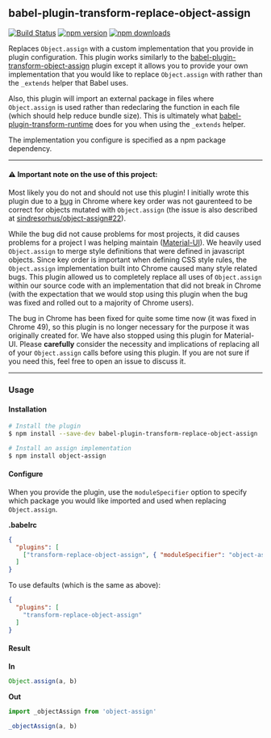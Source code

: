## babel-plugin-transform-replace-object-assign

[![Build Status](https://travis-ci.org/newoga/babel-plugin-transform-replace-object-assign.svg?branch=master)](https://travis-ci.org/newoga/babel-plugin-transform-replace-object-assign) [![npm version](https://img.shields.io/npm/v/babel-plugin-transform-replace-object-assign.svg?style=flat-square)](https://www.npmjs.com/package/babel-plugin-transform-replace-object-assign) [![npm downloads](https://img.shields.io/npm/dm/babel-plugin-transform-replace-object-assign.svg?style=flat-square)](https://www.npmjs.com/package/babel-plugin-transform-replace-object-assign)

Replaces `Object.assign` with a custom implementation that you provide in plugin configuration. This plugin works similarly to the [babel-plugin-transform-object-assign](https://www.npmjs.com/package/babel-plugin-transform-object-assign) plugin except it allows you to provide your own implementation that you would like to replace `Object.assign` with rather than the `_extends` helper that Babel uses.

Also, this plugin will import an external package in files where `Object.assign` is used rather than redeclaring the function in each file (which should help reduce bundle size). This is ultimately what [babel-plugin-transform-runtime](https://www.npmjs.com/package/babel-plugin-transform-runtime) does for you when using the `_extends` helper.

The implementation you configure is specified as a npm package dependency.

---

#### ⚠️ Important note on the use of this project:

Most likely you do not and should not use this plugin! I initially wrote this plugin due to a [bug](https://bugs.chromium.org/p/v8/issues/detail?id=4118) in Chrome where key order was not gaurenteed to be correct for objects mutated with `Object.assign` (the issue is also described at [sindresorhus/object-assign#22](https://github.com/sindresorhus/object-assign/issues/22)).

While the bug did not cause problems for most projects, it did causes problems for a project I was helping maintain ([Material-UI](https://github.com/callemall/material-ui)). We heavily used `Object.assign` to merge style definitions that were defined in javascript objects. Since key order is important when defining CSS style rules, the `Object.assign` implementation built into Chrome caused many style related bugs. This plugin allowed us to completely replace all uses of `Object.assign` within our source code with an implementation that did not break in Chrome (with the expectation that we would stop using this plugin when the bug was fixed and rolled out to a majority of Chrome users).

The bug in Chrome has been fixed for quite some time now (it was fixed in Chrome 49), so this plugin is no longer necessary for the purpose it was originally created for. We have also stopped using this plugin for Material-UI. Please **carefully** consider the necessity and implications of replacing all of your `Object.assign` calls before using this plugin. If you are not sure if you need this, feel free to open an issue to discuss it.

---

### Usage

#### Installation

```sh
# Install the plugin
$ npm install --save-dev babel-plugin-transform-replace-object-assign

# Install an assign implementation
$ npm install object-assign
```

#### Configure

When you provide the plugin, use the `moduleSpecifier` option to specify which package you would like imported and used when replacing `Object.assign`.

**.babelrc**

```json
{
  "plugins": [
    ["transform-replace-object-assign", { "moduleSpecifier": "object-assign" }]
  ]
}
```

To use defaults (which is the same as above):

```json
{
  "plugins": [
    "transform-replace-object-assign"
  ]
}
```

#### Result

**In**

```js
Object.assign(a, b)
```

**Out**

```js
import _objectAssign from 'object-assign'

_objectAssign(a, b)
```
